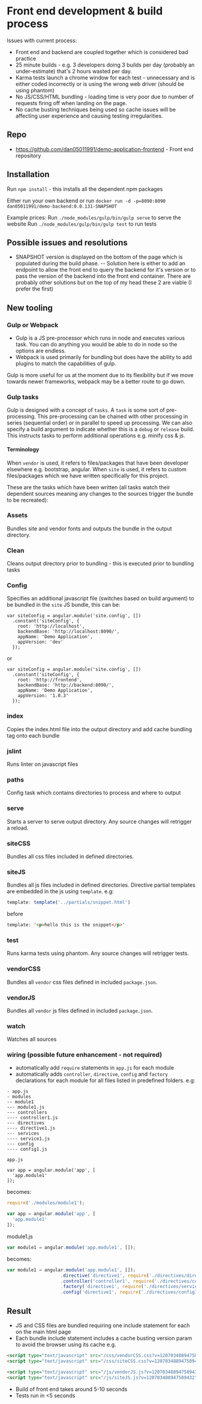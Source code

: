 # Front end development & build process

Issues with current process:
- Front end and backend are coupled together which is considered bad practice
- 25 minute builds - e.g. 3 developers doing 3 builds per day (probably an under-estimate) that's 2 hours wasted per day. 
- Karma tests launch a chrome window for each test - unnecessary and is either coded incorrectly or is using the wrong web driver (should be using phantom)
- No JS/CSS/HTML bundling - loading time is very poor due to number of requests firing off when landing on the page.
- No cache busting techniques being used so cache issues will be affecting user experience and causing testing irregularities.

## Repo
- https://github.com/dan05011991/demo-application-frontend - Front end repository

## Installation

Run `npm install` - this installs all the dependent npm packages

Either run your own backend or run `docker run -d -p=8090:8090 dan05011991/demo-backend:0.0.131-SNAPSHOT`

Example prices:
Run `./node_modules/gulp/bin/gulp serve` to serve the website
Run `./node_modules/gulp/bin/gulp test` to run tests

## Possible issues and resolutions
- SNAPSHOT version is displayed on the bottom of the page which is populated during the build phase.
-- Solution here is either to add an endpoint to allow the front end to query the backend for it's version or to pass the version of the backend into the front end container. There are probably other solutions but on the top of my head these 2 are viable (I prefer the first)

## New tooling

### Gulp or Webpack
- Gulp is a JS pre-processor which runs in node and executes various task. You can do anything you would be able to do 
in node so the options are endless. 
- Webpack is used primarily for bundling but does have the ability to add plugins to match the capabilities of gulp.

Gulp is more useful for us at the moment due to its flexibility but if we move towards newer frameworks, webpack may be a better route to go down.

### Gulp tasks
Gulp is designed with a concept of `tasks`. A `task` is some sort of pre-processing. This pre-processing can be chained with other processing in series (sequential order) or in parallel to speed up processing. We can also specify a build argument to indicate whether this is a `debug` or `release` build. This instructs tasks to perform additional operations e.g. minify css & js.

#### Terminology
When `vendor` is used, it refers to files/packages that have been developer elsewhere e.g. bootstrap, angular.
When `site` is used, it refers to custom files/packages which we have written specifically for this project.

These are the tasks which have been written (all tasks watch their dependent sources meaning any changes to the sources trigger the bundle to be recreated):

### Assets
Bundles site and vendor fonts and outputs the bundle in the output directory.

### Clean
Cleans output directory prior to bundling - this is executed prior to bundling tasks

### Config
Specifies an additional javascript file (switches based on build argument) to be bundled in the `site` JS bundle, this can be:

```
var siteConfig = angular.module('site.config', [])
  .constant('siteConfig', {
    root: 'http://localhost',
    backendBase: 'http://localhost:8090/',
    appName: 'Demo Application',
    appVersion: 'dev'
  });
```
or
```
var siteConfig = angular.module('site.config', [])
  .constant('siteConfig', {
    root: 'http://frontend',
    backendBase: 'http://backend:8090/',
    appName: 'Demo Application',
    appVersion: '1.0.3'
  });
```

### index
Copies the index.html file into the output directory and add cache bundling tag onto each bundle

### jslint
Runs linter on javascript files

### paths
Config task which contains directories to process and where to output

### serve
Starts a server to serve output directory. Any source changes will retrigger a reload.

### siteCSS
Bundles all css files included in defined directories.

### siteJS
Bundles all js files included in defined directories. Directive partial templates are embedded in the js using `template`.
e.g:
```js
template: template('../partials/snippet.html')
```
before
```html
template: '<p>hello this is the snippet</p>'
```

### test
Runs karma tests using phantom. Any source changes will retrigger tests.

### vendorCSS
Bundles all `vendor` css files defined in included `package.json`.

### vendorJS
Bundles all `vendor` js files defined in included `package.json`.

### watch
Watches all sources

### wiring (possible future enhancement - not required)
- automatically add `require` statements in `app.js` for each module
- automatically adds `controller`, `directive`, `config` and `factory` declarations for each module for all files listed in predefined folders. e.g:
```
- app.js
- modules
-- module1
--- module1.js
--- controllers
---- controller1.js
--- directives
---- directive1.js
--- services
---- service1.js
--- config
---- config1.js
```

`app.js`
```
var app = angular.module('app', [
  'app.module1'
]);
```
becomes:
```js
require('./modules/module1');

var app = angular.module('app', [
  'app.module1'
]);
```

module1.js
```js
var module1 = angular.module('app.module1', []);
```
becomes:
```js
var module1 = angular.module('app.module1', []);
                    .directive('directive1', require('./directives/directive1'))
                    .controller('controller1', require('./directives/controller1'))
                    .factory('directive1', require('./directives/service1'))
                    .config('directive1', require('./directives/config1'));
```

## Result
- JS and CSS files are bundled requiring one include statement for each on the main html page
- Each bundle include statement includes a cache busting version param to avoid the browser using its cache e.g. 
```html
<script type="text/javascript" src="/css/vendorCSS.css?v=120703488947589432" />
<script type="text/javascript" src="/css/siteCSS.css?v=120703488947589432" />

<script type="text/javascript" src="/js/vendorJS.js?v=120703488947589432" />
<script type="text/javascript" src="/js/siteJS.js?v=120703488947589432" />
```
- Build of front end takes around 5-10 seconds
- Tests run in <5 seconds
